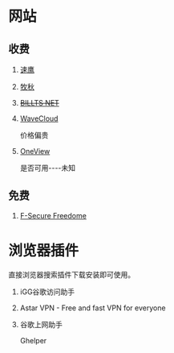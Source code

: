 # 网站

## 收费

1. [速鹰](https://suying666.net/)

2. [牧秋](https://muqiu.cc/)

3. ~~[BILLTS NET ](https://bsnet.today/)~~

4. [WaveCloud](https://wc.mba/auth/login)

   价格偏贵

5. [OneView](https://uk5644.cn/)

   是否可用----未知

## 免费

1. [F-Secure Freedome](https://www.f-secure.com/en)





# 浏览器插件

直接浏览器搜索插件下载安装即可使用。

1. iGG谷歌访问助手

2. Astar VPN - Free and fast VPN for everyone

3. 谷歌上网助手

   Ghelper

